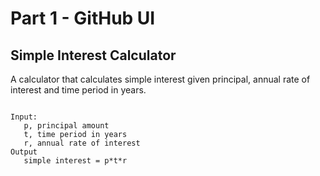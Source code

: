 # Part 1 - GitHub UI

## Simple Interest Calculator

A calculator that calculates simple interest given principal, annual rate of interest and time period in years.

```

Input:
   p, principal amount
   t, time period in years
   r, annual rate of interest
Output
   simple interest = p*t*r
```
